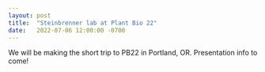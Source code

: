 ```yaml
---
layout: post
title:  "Steinbrenner lab at Plant Bio 22"
date:   2022-07-06 12:00:00 -0700
---
```

We will be making the short trip to PB22 in Portland, OR. Presentation info to come!